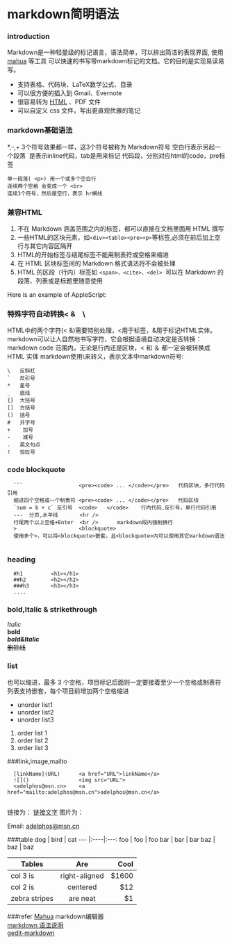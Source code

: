 # markdown简明语法  


### introduction
Markdown是一种轻量级的标记语言，语法简单，可以排出简洁的表现界面, 使用[mahua](http://mahua.jser.me/) 等工具
可以快速的书写带markdown标记的文档。它的目的是实现易读易写。
- 支持表格、代码块、LaTeX数学公式、目录
- 可以很方便的插入到 Gmail、Evernote
- 很容易转为 [HTML](http://www.runoob.com/html/html-tutorial.html) 、PDF 文件
- 可以自定义 css 文件，写出更直观优雅的笔记


### markdown基础语法
 *,-,+ 3个符号效果都一样，这3个符号被称为 Markdown符号
 空白行表示另起一个段落
`是表示inline代码，tab是用来标记 代码段，分别对应html的code，pre标签


    单一段落( <p>) 用一个或多个空白行
    连续两个空格 会变成一个 <br>
    连续3个符号，然后是空行，表示 hr横线
    

### 兼容HTML
1. 不在 Markdown 涵盖范围之内的标签，都可以直接在文档里面用 HTML 撰写
2. 一些HTML的区块元素，如`<div><table><pre><p>`等标签,必须在前后加上空行与其它内容区隔开
3. HTML的开始标签与结尾标签不能用制表符或空格来缩进
4. 在 HTML 区块标签间的 Markdown 格式语法将不会被处理
5. HTML 的区段（行内）标签如 `<span>、<cite>、<del> `可以在 Markdown 的段落、列表或是标题里随意使用

<p>Here is an example of AppleScript:</p>

### 特殊字符自动转换< &　\
HTML中的两个字符(< &)需要特别处理，<用于标签，&用于标记HTML实体。 markdown可以让人自然地书写字符，它会根据语境自动决定是否转换：  
markdown code 范围内，无论是行内还是区块，< 和 ＆ 都一定会被转换成 HTML 实体
markdown使用\来转义，表示文本中markdown符号:
```
\   反斜杠
`   反引号
*   星号
_   底线
{}  大括号
[]  方括号
()  括号
#   井字号
+    加号
-    减号
.   英文句点
!   惊叹号
```

### code  blockquote
```
  ```                  <pre><code> ... </code></pre>   代码区块，多行代码引用  
  缩进四个空格或一个制表符 <pre><code> ... </code></pre>   代码区块  
  `sum = b + c` 反引号  <code>   </code>    行内代码,反引号，单行代码引用
  ---  分页,水平线       <hr />
  行尾两个以上空格+Enter  <br />      markdown段内强制换行
  >                    <blockquote> 
  使用多个>，可以将<blockquote>嵌套，且<blockquote>内可以使用其它markdown语法
  
```

### heading
```
  #h1         <h1></h1>
  ##h2        <h2></h2>
  ###h3       <h3></h3>  
  ....
```

### bold,Italic & strikethrough
*Italic*  
**bold**  
***bold&Italic***  
~~删除线~~

### list
也可以缩进，最多 3 个空格，项目标记后面则一定要接着至少一个空格或制表符
列表支持嵌套，每个项目前增加两个空格缩进
- unorder list1
- unorder list2
- unorder list3

1. order list 1
2. order list 2
3. order list 3


###link,image,mailto
```
  [linkName](URL)      <a href="URL">linkName</a>
  ![]()                <img src="URL">
  <adelphos@msn.cn>    <a href="mailto:adelphos@msn.cn">adelphos@msn.cn</a>
  
```
链接为： [链接文字](http://www.jianshu.com/p/1e402922ee32/)
图片为：![]()

Email: <adelphos@msn.cn>  



###table
dog | bird | cat
--- |:----|:---:
foo | foo | foo
bar | bar | bar
baz | baz | baz 

| Tables        | Are           | Cool  |
| ------------- |:-------------:| -----:|
| col 3 is      | right-aligned | $1600 |
| col 2 is      | centered      |   $12 |
| zebra stripes | are neat      |    $1 |


###refer
[Mahua](http://mahua.jser.me/) markdown编辑器  
[markdown 语法说明](http://wowubuntu.com/markdown/index.html#autoescape)  
[gedit-markdown](https://github.com/jpfleury/gedit-markdown)





